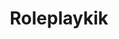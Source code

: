 ---
title: Roleplaykik
crosslinks:
- NSFW_KIK
- me_irl
- dirtypenpals
- FrenchWestIndies
- rape_roleplay
- gonewildstories
- AgeplayPenPals
- Roleplay
- Sexsells
---